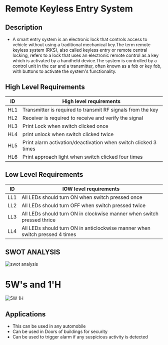 # Remote Keyless Entry System 

## Description

* A smart entry system is an electronic lock that controls access to vehicle without using a traditional mechanical key.The term remote keyless system (RKS), also called keyless entry or remote central locking, refers to a lock that uses an electronic remote control as a key which is activated by a handheld device.The system is controlled by a control unit in the car and a transmitter, often known as a fob or key fob, with buttons to activate the system's functionality.


## High Level Requirements 
| ID  | High level requirements |
| ------------- | ------------- |
| HL1  |Transmitter is required to transmit RF signals from the key|
| HL2  |  Receiver is required to receive and verify the signal |
| HL3  | Print Lock when switch clicked once |
|HL4|print unlock when switch clicked twice|
|HL5|Print alarm activation/deactivation when switch clicked 3 times|
|HL6|Print approach light when switch clicked four times|



## Low Level Requirements
| ID  | lOW level requirements |
| ------------- | ------------- |
| LL1  |All LEDs should turn ON when switch pressed once|
| LL2  | All LEDs should turn OFF when switch pressed twice  |
| LL3  | All LEDs should turn ON in clockwise manner when switch pressed thrice |
|LL4|All LEDs should turn ON in anticlockwise manner when switch pressed 4 times|


## SWOT ANALYSIS
![swot analysis](https://user-images.githubusercontent.com/99133249/157821301-51cc38fb-60ca-490f-b928-23da30d2861f.JPG)


# 5W&#39;s and 1&#39;H
![5W   1H](https://user-images.githubusercontent.com/99133249/157823436-c8e1f990-2957-4704-a378-24514d9cf569.jpg)


## Applications

* This can be used in any automobile 
* Can be used in Doors of buildings for security
* Can be used to trigger alarm if any suspicious activity is detected

